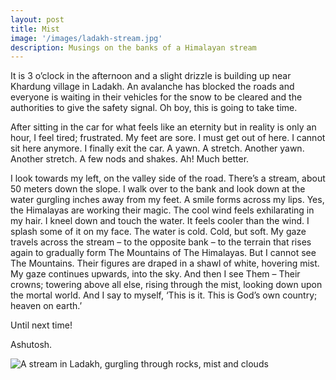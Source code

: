 ```yaml
---
layout: post
title: Mist
image: '/images/ladakh-stream.jpg'
description: Musings on the banks of a Himalayan stream
---
```


It is 3 o’clock in the afternoon and a slight drizzle is building up near Khardung village in Ladakh. An avalanche has blocked the roads and everyone is waiting in their vehicles for the snow to be cleared and the authorities to give the safety signal. Oh boy, this is going to take time.

After sitting in the car for what feels like an eternity but in reality is only an hour, I feel tired; frustrated. My feet are sore. I must get out of here. I cannot sit here anymore. I finally exit the car. A yawn. A stretch. Another yawn. Another stretch. A few nods and shakes. Ah! Much better.

I look towards my left, on the valley side of the road. There’s a stream, about 50 meters down the slope. I walk over to the bank and look down at the water gurgling inches away from my feet. A smile forms across my lips. Yes, the Himalayas are working their magic. The cool wind feels exhilarating in my hair. I kneel down and touch the water. It feels cooler than the wind. I splash some of it on my face. The water is cold. Cold, but soft. My gaze travels across the stream – to the opposite bank – to the terrain that rises again to gradually form The Mountains of The Himalayas. But I cannot see The Mountains. Their figures are draped in a shawl of white, hovering mist. My gaze continues upwards, into the sky. And then I see Them – Their crowns; towering above all else, rising through the mist, looking down upon the mortal world. And I say to myself, ‘This is it. This is God’s own country; heaven on earth.’

Until next time!

Ashutosh.

<img src="{{ site.baseurl }}/images/ladakh-stream.jpg" alt="A stream in Ladakh, gurgling through rocks, mist and clouds">